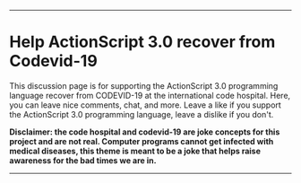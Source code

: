 
***

# Help ActionScript 3.0 recover from Codevid-19

This discussion page is for supporting the ActionScript 3.0 programming language recover from CODEVID-19 at the international code hospital. Here, you can leave nice comments, chat, and more. Leave a like if you support the ActionScript 3.0 programming language, leave a dislike if you don't.

**Disclaimer: the code hospital and codevid-19 are joke concepts for this project and are not real. Computer programs cannot get infected with medical diseases, this theme is meant to be a joke that helps raise awareness for the bad times we are in.**

***
